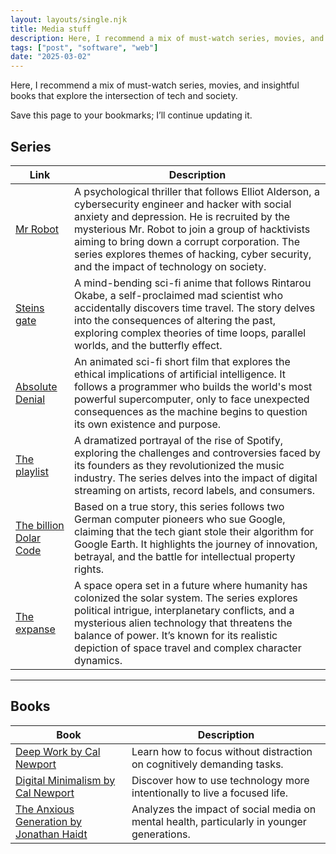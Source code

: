 ```yaml
---
layout: layouts/single.njk
title: Media stuff
description: Here, I recommend a mix of must-watch series, movies, and insightful books that explore the intersection of tech and society.
tags: ["post", "software", "web"]
date: "2025-03-02"
---
```


Here, I recommend a mix of must-watch series, movies, and insightful books that explore the intersection of tech and society.

Save this page to your bookmarks; I’ll continue updating it.

## Series

| Link | Description |
| --- | --- |
| [Mr Robot](https://www.imdb.com/title/tt4158110/?ref_=ext_shr_lnk) | A psychological thriller that follows Elliot Alderson, a cybersecurity engineer and hacker with social anxiety and depression. He is recruited by the mysterious Mr. Robot to join a group of hacktivists aiming to bring down a corrupt corporation. The series explores themes of hacking, cyber security, and the impact of technology on society. |
| [Steins gate](https://www.imdb.com/title/tt1910272/?ref_=ext_shr_lnk) | A mind-bending sci-fi anime that follows Rintarou Okabe, a self-proclaimed mad scientist who accidentally discovers time travel. The story delves into the consequences of altering the past, exploring complex theories of time loops, parallel worlds, and the butterfly effect. |
| [Absolute Denial](https://youtu.be/bLwqu4yfUk8?si=7MRbzmuJHr5pRlQL) | An animated sci-fi short film that explores the ethical implications of artificial intelligence. It follows a programmer who builds the world's most powerful supercomputer, only to face unexpected consequences as the machine begins to question its own existence and purpose. |
| [The playlist](https://www.imdb.com/title/tt11564258/?ref_=ext_shr_lnk) | A dramatized portrayal of the rise of Spotify, exploring the challenges and controversies faced by its founders as they revolutionized the music industry. The series delves into the impact of digital streaming on artists, record labels, and consumers. |
| [The billion Dolar Code](https://www.imdb.com/title/tt15392100/?ref_=ext_shr_lnk) | Based on a true story, this series follows two German computer pioneers who sue Google, claiming that the tech giant stole their algorithm for Google Earth. It highlights the journey of innovation, betrayal, and the battle for intellectual property rights. |
| [The expanse](https://www.imdb.com/title/tt3230854/?ref_=ext_shr_lnk) | A space opera set in a future where humanity has colonized the solar system. The series explores political intrigue, interplanetary conflicts, and a mysterious alien technology that threatens the balance of power. It’s known for its realistic depiction of space travel and complex character dynamics. |

---

## Books

| Book | Description |
| --- | --- |
| [Deep Work by Cal Newport](https://www.goodreads.com/book/show/25744928-deep-work) | Learn how to focus without distraction on cognitively demanding tasks. |
| [Digital Minimalism by Cal Newport](https://www.goodreads.com/book/show/40672036-digital-minimalism) | Discover how to use technology more intentionally to live a focused life. |
| [The Anxious Generation by Jonathan Haidt](https://www.goodreads.com/book/show/171681821-the-anxious-generation) | Analyzes the impact of social media on mental health, particularly in younger generations. |

